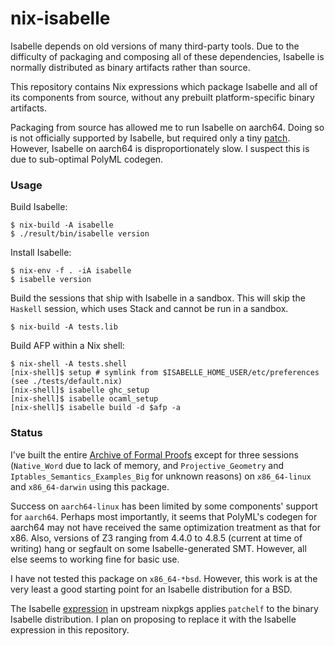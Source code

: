# nix-isabelle

Isabelle depends on old versions of many third-party tools. Due to the difficulty of packaging and composing all of these dependencies, Isabelle is normally distributed as binary artifacts rather than source.

This repository contains Nix expressions which package Isabelle and all of its components from source, without any prebuilt platform-specific binary artifacts.

Packaging from source has allowed me to run Isabelle on aarch64. Doing so is not officially supported by Isabelle, but required only a tiny [patch](./isabelle/patches/add-platform-aarch64.patch). However, Isabelle on aarch64 is disproportionately slow. I suspect this is due to sub-optimal PolyML codegen.

### Usage

Build Isabelle:
```
$ nix-build -A isabelle
$ ./result/bin/isabelle version
```

Install Isabelle:
```
$ nix-env -f . -iA isabelle
$ isabelle version
```

Build the sessions that ship with Isabelle in a sandbox.
This will skip the `Haskell` session, which uses Stack and cannot be run in a sandbox.
```
$ nix-build -A tests.lib
```

Build AFP within a Nix shell:
```
$ nix-shell -A tests.shell
[nix-shell]$ setup # symlink from $ISABELLE_HOME_USER/etc/preferences (see ./tests/default.nix)
[nix-shell]$ isabelle ghc_setup
[nix-shell]$ isabelle ocaml_setup
[nix-shell]$ isabelle build -d $afp -a
```

### Status

I've built the entire [Archive of Formal Proofs](https://www.isa-afp.org/) except for three sessions (`Native_Word` due to lack of memory, and `Projective_Geometry` and `Iptables_Semantics_Examples_Big` for unknown reasons) on `x86_64-linux` and `x86_64-darwin` using this package.

Success on `aarch64-linux` has been limited by some components' support for `aarch64`. Perhaps most importantly, it seems that PolyML's codegen for aarch64 may not have received the same optimization treatment as that for x86. Also, versions of Z3 ranging from 4.4.0 to 4.8.5 (current at time of writing) hang or segfault on some Isabelle-generated SMT. However, all else seems to working fine for basic use.

I have not tested this package on `x86_64-*bsd`. However, this work is at the very least a good starting point for an Isabelle distribution for a BSD.

The Isabelle [expression](https://github.com/NixOS/nixpkgs/blob/master/pkgs/applications/science/logic/isabelle/default.nix) in upstream nixpkgs applies `patchelf` to the binary Isabelle distribution. I plan on proposing to replace it with the Isabelle expression in this repository.
